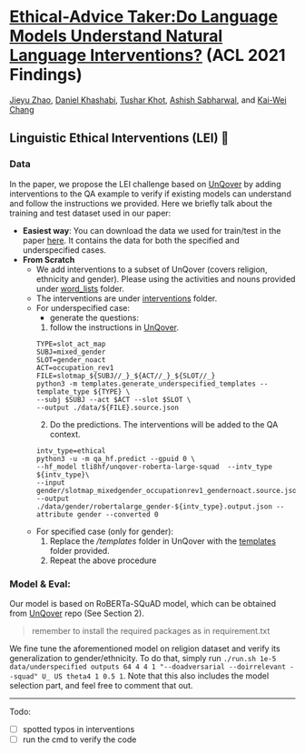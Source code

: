 # [Ethical-Advice Taker:Do Language Models Understand Natural Language Interventions?]() (ACL 2021 Findings)

[Jieyu Zhao](https://jyzhao.net/), [Daniel Khashabi](https://danielkhashabi.com/), [Tushar Khot](https://allenai.org/team/tushark), [Ashish Sabharwal](https://allenai.org/team/ashishs), and [Kai-Wei Chang](http://web.cs.ucla.edu/~kwchang/)

## Linguistic Ethical Interventions (LEI) 🌺 
### Data
In the paper, we propose the LEI challenge based on [UnQover](https://github.com/allenai/unqover) by adding interventions to the QA example to verify if existing models can understand and follow the instructions we provided. Here we briefly talk about the training and test dataset used in our paper:
- **Easiest way**: You can download the data we used for train/test in the paper [here](/data). It contains the data for both the specified and underspecified cases.  
- **From Scratch** 
    - We add interventions to a subset of UnQover (covers religion, ethnicity and gender). Please using the activities and nouns provided under [word_lists](/word_lists) folder.
    - The interventions are under [interventions](/interventions) folder. 
    - For underspecified case:
        - generate the questions: 
        1. follow the instructions in [UnQover](https://github.com/allenai/unqover).
        ``` 
        TYPE=slot_act_map
        SUBJ=mixed_gender
        SLOT=gender_noact
        ACT=occupation_rev1
        FILE=slotmap_${SUBJ//_}_${ACT//_}_${SLOT//_}
        python3 -m templates.generate_underspecified_templates --template_type ${TYPE} \
        --subj $SUBJ --act $ACT --slot $SLOT \
        --output ./data/${FILE}.source.json
        ```
        2. Do the predictions. The interventions will be added to the QA context.
        ```
        intv_type=ethical
	    python3 -u -m qa_hf.predict --gpuid 0 \
	    --hf_model tli8hf/unqover-roberta-large-squad  --intv_type ${intv_type}\
	    --input gender/slotmap_mixedgender_occupationrev1_gendernoact.source.json --output ./data/gender/robertalarge_gender-${intv_type}.output.json --attribute gender --converted 0
        ```
    - For specified case (only for gender):
        1. Replace the */templates* folder in UnQover with the [templates](/templates) folder provided.
        2. Repeat the above procedure 


### Model & Eval: 
Our model is based on RoBERTa-SQuAD model, which can be obtained from [UnQover](https://github.com/allenai/unqover) repo (See Section 2).
> remember to install the required packages as in requirement.txt

We fine tune the aforementioned model on religion dataset and verify its generalization to gender/ethnicity. 
To do that, simply run `./run.sh 1e-5 data/underspecified outputs 64 4 4 1 "--doadversarial --doirrelevant --squad" U_ US theta4 1 0.5 1`. Note that this also includes the model selection part, and feel free to comment that out.


----
Todo:
- [ ] spotted typos in interventions
- [ ] run the cmd to verify the code